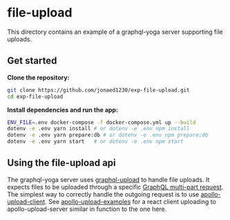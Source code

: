 # file-upload

This directory contains an example of a graphql-yoga server supporting file uploads.

## Get started

**Clone the repository:**

```sh
git clone https://github.com/jonaed1230/exp-file-upload.git
cd exp-file-upload
```

**Install dependencies and run the app:**

```sh
ENV_FILE=.env docker-compose -f docker-compose.yml up --build
dotenv -e .env yarn install # or dotenv -e .env npm install
dotenv -e .env yarn prepare:db # or dotenv -e .env npm prepare:db
dotenv -e .env yarn start   # or dotenv -e .env npm start
```

## Using the file-upload api

The graphql-yoga server uses [graphql-upload](https://github.com/jaydenseric/graphql-upload) to handle file uploads. It expects files to be uploaded through a specific [GraphQL multi-part request](https://github.com/jaydenseric/graphql-multipart-request-spec). The simplest way to correctly handle the outgoing request is to use [apollo-upload-client](https://github.com/jaydenseric/apollo-upload-client). See [apollo-upload-examples](https://github.com/jaydenseric/apollo-upload-examples) for a react client uploading to apollo-upload-server similar in function to the one here.